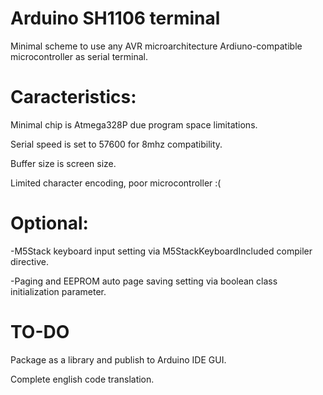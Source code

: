 # Arduino SH1106 terminal

Minimal scheme to use any AVR microarchitecture Ardiuno-compatible microcontroller as serial terminal.

# Caracteristics:

Minimal chip is Atmega328P due program space limitations.

Serial speed is set to 57600 for 8mhz compatibility.

Buffer size is screen size.

Limited character encoding, poor microcontroller :(

# Optional:

-M5Stack keyboard input setting via M5StackKeyboardIncluded compiler directive.

-Paging and EEPROM auto page saving setting via boolean class initialization parameter.

# TO-DO

Package as a library and publish to Arduino IDE GUI.

Complete english code translation.
